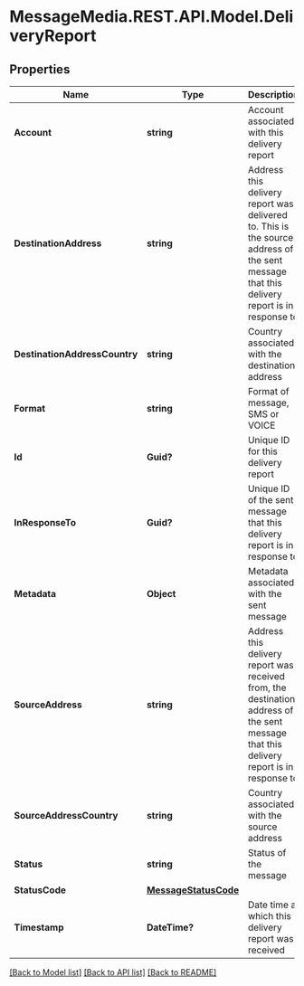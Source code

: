# MessageMedia.REST.API.Model.DeliveryReport
## Properties

Name | Type | Description | Notes
------------ | ------------- | ------------- | -------------
**Account** | **string** | Account associated with this delivery report | [optional] 
**DestinationAddress** | **string** | Address this delivery report was delivered to. This is the source address of the sent message that this delivery report is in response to | [optional] 
**DestinationAddressCountry** | **string** | Country associated with the destination address | [optional] 
**Format** | **string** | Format of message, SMS or VOICE | [optional] 
**Id** | **Guid?** | Unique ID for this delivery report | [optional] 
**InResponseTo** | **Guid?** | Unique ID of the sent message that this delivery report is in response to | [optional] 
**Metadata** | **Object** | Metadata associated with the sent message | [optional] 
**SourceAddress** | **string** | Address this delivery report was received from, the destination address of the sent message that this delivery report is in response to | [optional] 
**SourceAddressCountry** | **string** | Country associated with the source address | [optional] 
**Status** | **string** | Status of the message | [optional] 
**StatusCode** | [**MessageStatusCode**](MessageStatusCode.md) |  | [optional] 
**Timestamp** | **DateTime?** | Date time at which this delivery report was received | [optional] 

[[Back to Model list]](../README.md#documentation-for-models) [[Back to API list]](../README.md#documentation-for-api-endpoints) [[Back to README]](../README.md)


